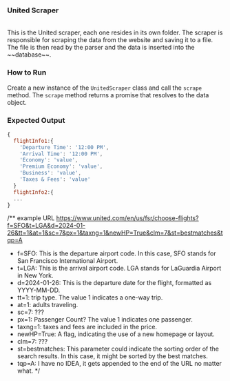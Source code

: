 ### United Scraper
<br>
This is the United scraper, each one resides in its own folder. The scraper is responsible for scraping the data from the website and saving it to a file. The file is then read by the parser and the data is inserted into the ~~database~~.

### How to Run
Create a new instance of the ```UnitedScraper``` class and call the ```scrape``` method.
The ```scrape``` method returns a promise that resolves to the data object.

### Expected Output
```javascript
{
  flightInfo1:{
    'Departure Time': '12:00 PM',
    'Arrival Time': '12:00 PM',
    'Economy': 'value',
    'Premium Economy': 'value',
    'Business': 'value',
    'Taxes & Fees': 'value'
  }
  flightInfo2:{
  ...
}
```

/** example URL https://www.united.com/en/us/fsr/choose-flights?f=SFO&t=LGA&d=2024-01-26&tt=1&at=1&sc=7&px=1&taxng=1&newHP=True&clm=7&st=bestmatches&tqp=A
* f=SFO: This is the departure airport code. In this case, SFO stands for San Francisco International Airport.
* t=LGA: This is the arrival airport code. LGA stands for LaGuardia Airport in New York.
* d=2024-01-26: This is the departure date for the flight, formatted as YYYY-MM-DD.
* tt=1: trip type. The value 1 indicates a one-way trip.
* at=1: adults traveling.
* sc=7: ???
* px=1: Passenger Count? The value 1 indicates one passenger.
* taxng=1: taxes and fees are included in the price.
* newHP=True: A flag, indicating the use of a new homepage or layout.
* clm=7: ???
* st=bestmatches: This parameter could indicate the sorting order of the search results. In this case, it might be sorted by the best matches.
* tqp=A: I have no IDEA, it gets appended to the end of the URL no matter what.
  */
